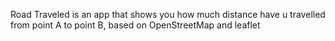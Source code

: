 Road Traveled is an app that shows you how much distance have u travelled from point A to point B, based on OpenStreetMap and leaflet
